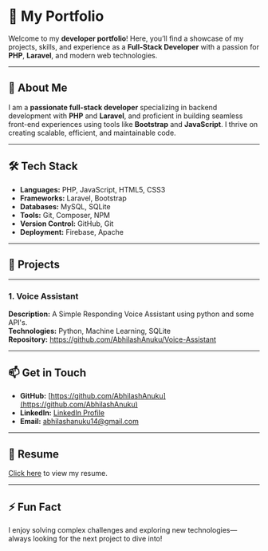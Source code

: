 # 💼 My Portfolio  

Welcome to my **developer portfolio**! Here, you’ll find a showcase of my projects, skills, and experience as a **Full-Stack Developer** with a passion for **PHP**, **Laravel**, and modern web technologies.  

---

## 🚀 About Me  
I am a **passionate full-stack developer** specializing in backend development with **PHP** and **Laravel**, and proficient in building seamless front-end experiences using tools like **Bootstrap** and **JavaScript**. I thrive on creating scalable, efficient, and maintainable code.

---

## 🛠️ Tech Stack  
- **Languages:** PHP, JavaScript, HTML5, CSS3  
- **Frameworks:** Laravel, Bootstrap  
- **Databases:** MySQL, SQLite  
- **Tools:** Git, Composer, NPM  
- **Version Control:** GitHub, Git  
- **Deployment:** Firebase, Apache  

---

## 🌟 Projects  

---

### 1. Voice Assistant
**Description:** A Simple Responding Voice Assistant using python and some API's.  
**Technologies:** Python, Machine Learning, SQLite  
**Repository:**  https://github.com/AbhilashAnuku/Voice-Assistant

---

## 📫 Get in Touch  
- **GitHub:** [https://github.com/AbhilashAnuku](https://github.com/AbhilashAnuku)  
- **LinkedIn:** [LinkedIn Profile](https://linkedin.com/in/abhilash-anuku-457041251)  
- **Email:** abhilashanuku14@gmail.com  

---

## 📃 Resume  
[Click here](#) to view my resume.

---

## ⚡ Fun Fact  
I enjoy solving complex challenges and exploring new technologies—always looking for the next project to dive into!
